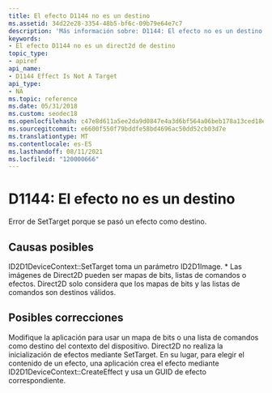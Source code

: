 ```yaml
---
title: El efecto D1144 no es un destino
ms.assetid: 34d22e28-3354-48b5-bf6c-09b79e64e7c7
description: 'Más información sobre: D1144: El efecto no es un destino'
keywords:
- El efecto D1144 no es un direct2d de destino
topic_type:
- apiref
api_name:
- D1144 Effect Is Not A Target
api_type:
- NA
ms.topic: reference
ms.date: 05/31/2018
ms.custom: seodec18
ms.openlocfilehash: c47e8d611a5ee2da9d0847e4a3d6bf564a06beb178a13ced18e9f4bae48e427f
ms.sourcegitcommit: e6600f550f79bddfe58bd4696ac50dd52cb03d7e
ms.translationtype: MT
ms.contentlocale: es-ES
ms.lasthandoff: 08/11/2021
ms.locfileid: "120000666"
---
```

# <a name="d1144-effect-is-not-a-target"></a>D1144: El efecto no es un destino

Error de SetTarget porque se pasó un efecto como destino.






 

## <a name="possible-causes"></a>Causas posibles

ID2D1DeviceContext::SetTarget toma un parámetro ID2D1Image. \* Las imágenes de Direct2D pueden ser mapas de bits, listas de comandos o efectos. Direct2D solo considera que los mapas de bits y las listas de comandos son destinos válidos.

## <a name="possible-fixes"></a>Posibles correcciones

Modifique la aplicación para usar un mapa de bits o una lista de comandos como destino del contexto del dispositivo. Direct2D no realiza la inicialización de efectos mediante SetTarget. En su lugar, para elegir el contenido de un efecto, una aplicación crea el efecto mediante ID2D1DeviceContext::CreateEffect y usa un GUID de efecto correspondiente.

 

 




